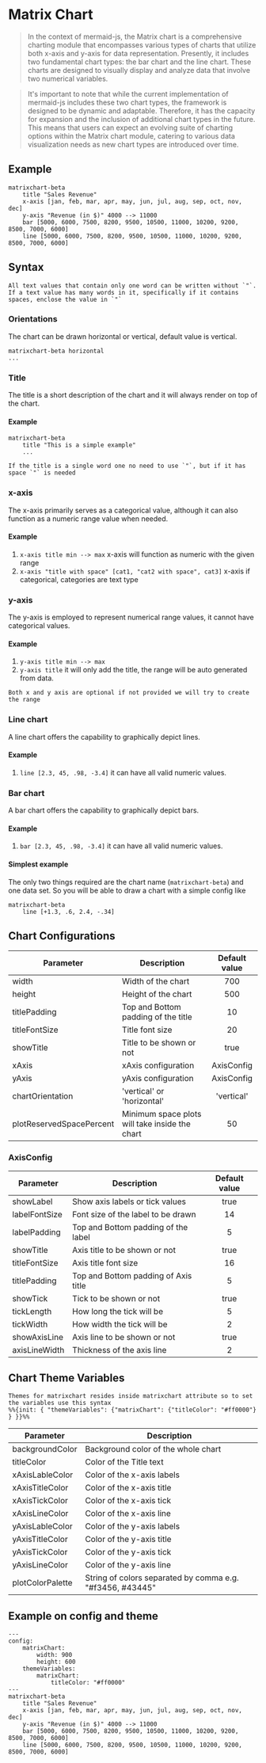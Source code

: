 # Matrix Chart

> In the context of mermaid-js, the Matrix chart is a comprehensive charting module that encompasses various types of charts that utilize both x-axis and y-axis for data representation. Presently, it includes two fundamental chart types: the bar chart and the line chart. These charts are designed to visually display and analyze data that involve two numerical variables.

> It's important to note that while the current implementation of mermaid-js includes these two chart types, the framework is designed to be dynamic and adaptable. Therefore, it has the capacity for expansion and the inclusion of additional chart types in the future. This means that users can expect an evolving suite of charting options within the Matrix chart module, catering to various data visualization needs as new chart types are introduced over time.

## Example

```mermaid-example
matrixchart-beta
    title "Sales Revenue"
    x-axis [jan, feb, mar, apr, may, jun, jul, aug, sep, oct, nov, dec]
    y-axis "Revenue (in $)" 4000 --> 11000
    bar [5000, 6000, 7500, 8200, 9500, 10500, 11000, 10200, 9200, 8500, 7000, 6000]
    line [5000, 6000, 7500, 8200, 9500, 10500, 11000, 10200, 9200, 8500, 7000, 6000]
```

## Syntax

```note
All text values that contain only one word can be written without `"`. If a text value has many words in it, specifically if it contains spaces, enclose the value in `"`
```

### Orientations

The chart can be drawn horizontal or vertical, default value is vertical.

```
matrixchart-beta horizontal
...
```

### Title

The title is a short description of the chart and it will always render on top of the chart.

#### Example

```
matrixchart-beta
    title "This is a simple example"
    ...
```

```note
If the title is a single word one no need to use `"`, but if it has space `"` is needed
```

### x-axis

The x-axis primarily serves as a categorical value, although it can also function as a numeric range value when needed.

#### Example

1. `x-axis title min --> max` x-axis will function as numeric with the given range
2. `x-axis "title with space" [cat1, "cat2 with space", cat3]` x-axis if categorical, categories are text type

### y-axis

The y-axis is employed to represent numerical range values, it cannot have categorical values.

#### Example

1. `y-axis title min --> max`
2. `y-axis title` it will only add the title, the range will be auto generated from data.

```note
Both x and y axis are optional if not provided we will try to create the range
```

### Line chart

A line chart offers the capability to graphically depict lines.

#### Example

1. `line [2.3, 45, .98, -3.4]` it can have all valid numeric values.

### Bar chart

A bar chart offers the capability to graphically depict bars.

#### Example

1. `bar [2.3, 45, .98, -3.4]` it can have all valid numeric values.

#### Simplest example

The only two things required are the chart name (`matrixchart-beta`) and one data set. So you will be able to draw a chart with a simple config like

```
matrixchart-beta
    line [+1.3, .6, 2.4, -.34]
```

## Chart Configurations

| Parameter                | Description                                    | Default value |
| ------------------------ | ---------------------------------------------- | :-----------: |
| width                    | Width of the chart                             |      700      |
| height                   | Height of the chart                            |      500      |
| titlePadding             | Top and Bottom padding of the title            |      10       |
| titleFontSize            | Title font size                                |      20       |
| showTitle                | Title to be shown or not                       |     true      |
| xAxis                    | xAxis configuration                            |  AxisConfig   |
| yAxis                    | yAxis configuration                            |  AxisConfig   |
| chartOrientation         | 'vertical' or 'horizontal'                     |  'vertical'   |
| plotReservedSpacePercent | Minimum space plots will take inside the chart |      50       |

### AxisConfig

| Parameter     | Description                          | Default value |
| ------------- | ------------------------------------ | :-----------: |
| showLabel     | Show axis labels or tick values      |     true      |
| labelFontSize | Font size of the label to be drawn   |      14       |
| labelPadding  | Top and Bottom padding of the label  |       5       |
| showTitle     | Axis title to be shown or not        |     true      |
| titleFontSize | Axis title font size                 |      16       |
| titlePadding  | Top and Bottom padding of Axis title |       5       |
| showTick      | Tick to be shown or not              |     true      |
| tickLength    | How long the tick will be            |       5       |
| tickWidth     | How width the tick will be           |       2       |
| showAxisLine  | Axis line to be shown or not         |     true      |
| axisLineWidth | Thickness of the axis line           |       2       |

## Chart Theme Variables

```note
Themes for matrixchart resides inside matrixchart attribute so to set the variables use this syntax
%%{init: { "themeVariables": {"matrixChart": {"titleColor": "#ff0000"} } }}%%
```

| Parameter        | Description                                               |
| ---------------- | --------------------------------------------------------- |
| backgroundColor  | Background color of the whole chart                       |
| titleColor       | Color of the Title text                                   |
| xAxisLableColor  | Color of the x-axis labels                                |
| xAxisTitleColor  | Color of the x-axis title                                 |
| xAxisTickColor   | Color of the x-axis tick                                  |
| xAxisLineColor   | Color of the x-axis line                                  |
| yAxisLableColor  | Color of the y-axis labels                                |
| yAxisTitleColor  | Color of the y-axis title                                 |
| yAxisTickColor   | Color of the y-axis tick                                  |
| yAxisLineColor   | Color of the y-axis line                                  |
| plotColorPalette | String of colors separated by comma e.g. "#f3456, #43445" |

## Example on config and theme

```mermaid-example
---
config:
    matrixChart:
        width: 900
        height: 600
    themeVariables:
        matrixChart:
            titleColor: "#ff0000"
---
matrixchart-beta
    title "Sales Revenue"
    x-axis [jan, feb, mar, apr, may, jun, jul, aug, sep, oct, nov, dec]
    y-axis "Revenue (in $)" 4000 --> 11000
    bar [5000, 6000, 7500, 8200, 9500, 10500, 11000, 10200, 9200, 8500, 7000, 6000]
    line [5000, 6000, 7500, 8200, 9500, 10500, 11000, 10200, 9200, 8500, 7000, 6000]
```
